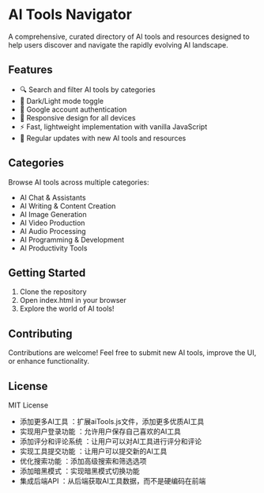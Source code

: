 # AI Tools Navigator

A comprehensive, curated directory of AI tools and resources designed to help users discover and navigate the rapidly evolving AI landscape.

## Features

- 🔍 Search and filter AI tools by categories
- 🌙 Dark/Light mode toggle
- 👤 Google account authentication
- 📱 Responsive design for all devices
- ⚡ Fast, lightweight implementation with vanilla JavaScript
- 🔄 Regular updates with new AI tools and resources

## Categories

Browse AI tools across multiple categories:
- AI Chat & Assistants
- AI Writing & Content Creation
- AI Image Generation
- AI Video Production
- AI Audio Processing
- AI Programming & Development
- AI Productivity Tools

## Getting Started

1. Clone the repository
2. Open index.html in your browser
3. Explore the world of AI tools!

## Contributing

Contributions are welcome! Feel free to submit new AI tools, improve the UI, or enhance functionality.

## License

MIT License

- 添加更多AI工具 ：扩展aiTools.js文件，添加更多优质AI工具
- 实现用户登录功能 ：允许用户保存自己喜欢的AI工具
- 添加评分和评论系统 ：让用户可以对AI工具进行评分和评论
- 实现工具提交功能 ：让用户可以提交新的AI工具
- 优化搜索功能 ：添加高级搜索和筛选选项
- 添加暗黑模式 ：实现暗黑模式切换功能
- 集成后端API ：从后端获取AI工具数据，而不是硬编码在前端